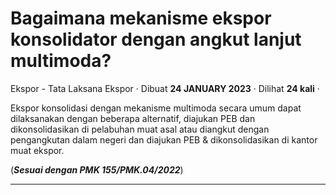 Bagaimana mekanisme ekspor konsolidator dengan angkut lanjut multimoda?
=======================================================================

Ekspor - Tata Laksana Ekspor · Dibuat **24 JANUARY 2023** · Dilihat **24 kali** ·

Ekspor konsolidasi dengan mekanisme multimoda secara umum dapat dilaksanakan dengan beberapa alternatif, diajukan PEB dan dikonsolidasikan di pelabuhan muat asal atau diangkut dengan pengangkutan dalam negeri dan diajukan PEB & dikonsolidasikan di kantor muat ekspor.

(**_Sesuai dengan PMK 155/PMK.04/2022_**)  

  
  
  

* * *